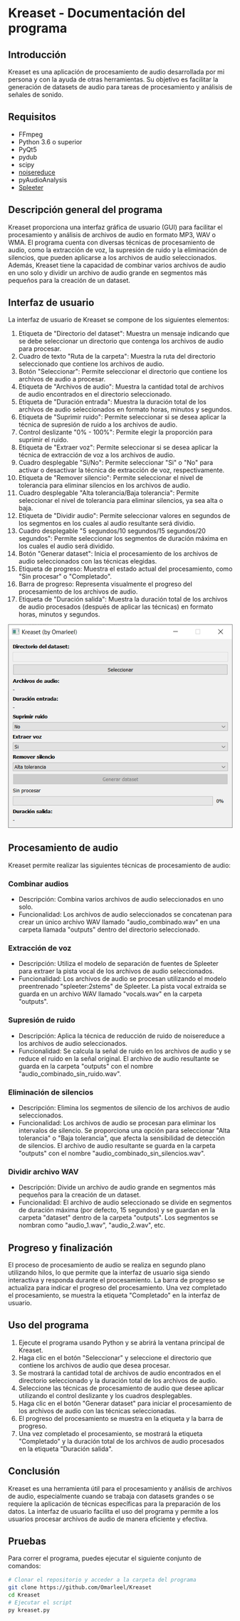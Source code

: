 # Kreaset - Documentación del programa

## Introducción
Kreaset es una aplicación de procesamiento de audio desarrollada por mi persona y con la ayuda de otras herramientas. Su objetivo es facilitar la generación de datasets de audio para tareas de procesamiento y análisis de señales de sonido.

## Requisitos
- FFmpeg
- Python 3.6 o superior
- PyQt5
- pydub
- scipy
- [noisereduce](https://github.com/timsainb/noisereduce)
- pyAudioAnalysis
- [Spleeter](https://github.com/deezer/spleeter)

## Descripción general del programa
Kreaset proporciona una interfaz gráfica de usuario (GUI) para facilitar el procesamiento y análisis de archivos de audio en formato MP3, WAV o WMA. El programa cuenta con diversas técnicas de procesamiento de audio, como la extracción de voz, la supresión de ruido y la eliminación de silencios, que pueden aplicarse a los archivos de audio seleccionados. Además, Kreaset tiene la capacidad de combinar varios archivos de audio en uno solo y dividir un archivo de audio grande en segmentos más pequeños para la creación de un dataset.

## Interfaz de usuario
La interfaz de usuario de Kreaset se compone de los siguientes elementos:

1. Etiqueta de "Directorio del dataset": Muestra un mensaje indicando que se debe seleccionar un directorio que contenga los archivos de audio para procesar.
2. Cuadro de texto "Ruta de la carpeta": Muestra la ruta del directorio seleccionado que contiene los archivos de audio.
3. Botón "Seleccionar": Permite seleccionar el directorio que contiene los archivos de audio a procesar.
4. Etiqueta de "Archivos de audio": Muestra la cantidad total de archivos de audio encontrados en el directorio seleccionado.
5. Etiqueta de "Duración entrada": Muestra la duración total de los archivos de audio seleccionados en formato horas, minutos y segundos.
6. Etiqueta de "Suprimir ruido": Permite seleccionar si se desea aplicar la técnica de supresión de ruido a los archivos de audio.
7. Control deslizante "0% - 100%": Permite elegir la proporción para suprimir el ruido.
8. Etiqueta de "Extraer voz": Permite seleccionar si se desea aplicar la técnica de extracción de voz a los archivos de audio.
9. Cuadro desplegable "Si/No": Permite seleccionar "Si" o "No" para activar o desactivar la técnica de extracción de voz, respectivamente.
10. Etiqueta de "Remover silencio": Permite seleccionar el nivel de tolerancia para eliminar silencios en los archivos de audio.
11. Cuadro desplegable "Alta tolerancia/Baja tolerancia": Permite seleccionar el nivel de tolerancia para eliminar silencios, ya sea alta o baja.
12. Etiqueta de "Dividir audio": Permite seleccionar valores en segundos de los segmentos en los cuales al audio resultante será dividio.
13. Cuadro desplegable "5 segundos/10 segundos/15 segundos/20 segundos": Permite seleccionar los segmentos de duración máxima en los cuales el audio será dividido.
14. Botón "Generar dataset": Inicia el procesamiento de los archivos de audio seleccionados con las técnicas elegidas.
15. Etiqueta de progreso: Muestra el estado actual del procesamiento, como "Sin procesar" o "Completado".
16. Barra de progreso: Representa visualmente el progreso del procesamiento de los archivos de audio.
17. Etiqueta de "Duración salida": Muestra la duración total de los archivos de audio procesados (después de aplicar las técnicas) en formato horas, minutos y segundos.

![Interfaz gráfica del programa](https://raw.githubusercontent.com/Omarleel/Kreaset/main/Assets/interfaz_grafica.jpg)

## Procesamiento de audio
Kreaset permite realizar las siguientes técnicas de procesamiento de audio:

### Combinar audios
- Descripción: Combina varios archivos de audio seleccionados en uno solo.
- Funcionalidad: Los archivos de audio seleccionados se concatenan para crear un único archivo WAV llamado "audio_combinado.wav" en una carpeta llamada "outputs" dentro del directorio seleccionado.

### Extracción de voz
- Descripción: Utiliza el modelo de separación de fuentes de Spleeter para extraer la pista vocal de los archivos de audio seleccionados.
- Funcionalidad: Los archivos de audio se procesan utilizando el modelo preentrenado "spleeter:2stems" de Spleeter. La pista vocal extraída se guarda en un archivo WAV llamado "vocals.wav" en la carpeta "outputs".

### Supresión de ruido
- Descripción: Aplica la técnica de reducción de ruido de noisereduce a los archivos de audio seleccionados.
- Funcionalidad: Se calcula la señal de ruido en los archivos de audio y se reduce el ruido en la señal original. El archivo de audio resultante se guarda en la carpeta "outputs" con el nombre "audio_combinado_sin_ruido.wav".

### Eliminación de silencios
- Descripción: Elimina los segmentos de silencio de los archivos de audio seleccionados.
- Funcionalidad: Los archivos de audio se procesan para eliminar los intervalos de silencio. Se proporciona una opción para seleccionar "Alta tolerancia" o "Baja tolerancia", que afecta la sensibilidad de detección de silencios. El archivo de audio resultante se guarda en la carpeta "outputs" con el nombre "audio_combinado_sin_silencios.wav".

### Dividir archivo WAV
- Descripción: Divide un archivo de audio grande en segmentos más pequeños para la creación de un dataset.
- Funcionalidad: El archivo de audio seleccionado se divide en segmentos de duración máxima (por defecto, 15 segundos) y se guardan en la carpeta "dataset" dentro de la carpeta "outputs". Los segmentos se nombran como "audio_1.wav", "audio_2.wav", etc.

## Progreso y finalización
El proceso de procesamiento de audio se realiza en segundo plano utilizando hilos, lo que permite que la interfaz de usuario siga siendo interactiva y responda durante el procesamiento. La barra de progreso se actualiza para indicar el progreso del procesamiento. Una vez completado el procesamiento, se muestra la etiqueta "Completado" en la interfaz de usuario.

## Uso del programa
1. Ejecute el programa usando Python y se abrirá la ventana principal de Kreaset.
2. Haga clic en el botón "Seleccionar" y seleccione el directorio que contiene los archivos de audio que desea procesar.
3. Se mostrará la cantidad total de archivos de audio encontrados en el directorio seleccionado y la duración total de los archivos de audio.
4. Seleccione las técnicas de procesamiento de audio que desee aplicar utilizando el control deslizante y los cuadros desplegables.
5. Haga clic en el botón "Generar dataset" para iniciar el procesamiento de los archivos de audio con las técnicas seleccionadas.
6. El progreso del procesamiento se muestra en la etiqueta y la barra de progreso.
7. Una vez completado el procesamiento, se mostrará la etiqueta "Completado" y la duración total de los archivos de audio procesados en la etiqueta "Duración salida".

## Conclusión
Kreaset es una herramienta útil para el procesamiento y análisis de archivos de audio, especialmente cuando se trabaja con datasets grandes o se requiere la aplicación de técnicas específicas para la preparación de los datos. La interfaz de usuario facilita el uso del programa y permite a los usuarios procesar archivos de audio de manera eficiente y efectiva.

## Pruebas
Para correr el programa, puedes ejecutar el siguiente conjunto de comandos:
```bash
# Clonar el repositorio y acceder a la carpeta del programa
git clone https://github.com/Omarleel/Kreaset
cd Kreaset
# Ejecutar el script
py kreaset.py

